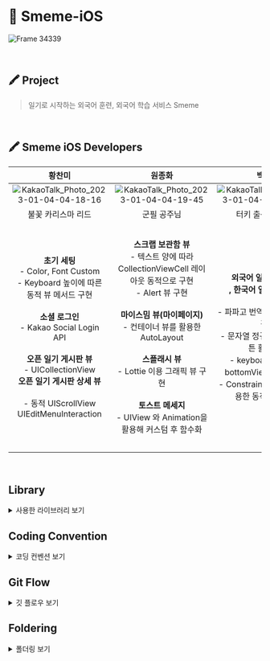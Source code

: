 # 🍎 Smeme-iOS

![Frame 34339](https://user-images.githubusercontent.com/114599559/212286884-40d1f3cc-24dd-4446-bb57-1d888d62796f.jpg)


<br>

## 🖍 Project
> 일기로 시작하는 외국어 훈련, 외국어 학습 서비스 Smeme

<br>

## 🖍 Smeme iOS Developers

|황찬미|원종화|백준|임주민|
|:------:|:---:|:---:|:-----:|
|![KakaoTalk_Photo_2023-01-04-04-18-16](https://user-images.githubusercontent.com/86944161/210426110-082abcde-f8f2-4d7a-b437-4c6c3fca9792.png)|![KakaoTalk_Photo_2023-01-04-04-19-45](https://user-images.githubusercontent.com/86944161/210426306-3bb00033-54f5-413f-84b9-a5728f274800.png)|![KakaoTalk_Photo_2023-01-04-23-17-04](https://user-images.githubusercontent.com/86944161/210574669-30a1eef6-a318-47f1-97c3-7ee8b693a010.png)|![KakaoTalk_Photo_2023-01-04-04-23-27](https://user-images.githubusercontent.com/86944161/210426983-4c04e865-4c25-41f0-9500-373e2b591c2a.png)|
|불꽃 카리스마 리드|군필 공주님|터키 출신 개발자|미성년자|
| **초기 세팅** <br> - Color, Font Custom <br> - Keyboard 높이에 따른 동적 뷰 메서드 구현 <br><br> **소셜 로그인** <br> - Kakao Social Login API <br><br> **오픈 일기 게시판 뷰** <br> - UICollectionView <br> **오픈 일기 게시판 상세 뷰** <br><br> - 동적 UIScrollView <br> UIEditMenuInteraction | **스크랩 보관함 뷰** <br> - 텍스트 양에 따라 CollectionViewCell 레이아웃 동적으로 구현 <br> - Alert 뷰 구현 <br><br> **마이스밈 뷰(마이페이지)** <br> - 컨테이너 뷰를 활용한 AutoLayout <br><br> **스플래시 뷰** <br> - Lottie 이용 그래픽 뷰 구현 <br><br> **토스트 메세지** <br> - UIView 와 Animation을 활용해 커스텀 후 함수화 | **외국어 일기 작성 뷰** <br> **, 한국어 일기 작성 뷰** <br><br> - 파파고 번역 Open API 연결 <br> - 문자열 정규식을 통한 버튼 활성화 <br> - keyboard 감지 시 bottomView 동적 구현 <br> - Constraint Layout을 적용한 동적 뷰 구현 | **회원가입 뷰** <br> - textField와 button을 포함한 커스텀 뷰 <br> - 스플래시 화면 진입 후, 토큰 활성화 유무에 따른 화면 분기 처리 <br><br> **내 일기 뷰(메인)** <br> - 날짜 표시 뷰 Custom <br> - UICollectionView <br><br> **내 일기 상세 뷰** <br> - ScrollView <br> - Floating Action Button <br> - ScrollView 내 contentView 동적 계산 함수화 <br><br> **디자인 시스템** <br> - RandomSubjectView |

<br>

## Library

<details>
<summary>사용한 라이브러리 보기</summary>
<div markdown="1">

`KakaoSDK` : 카카오 소셜로그인을 API를 사용할 수 있는 라이브러리   
→ 카카오 소셜로그인을 통해 얻은 토큰으로 유저 구분을 쉽게 하기 위해 사용   
   
`Lottie` : 최소한의 코드로 벡터 기반 애니메이션과 Art를 실시간으로 렌더링하는 라이브러리   
→ Lottie 파일을 프로젝트 내에서 쉽게 사용하기 위해 사용   
   
`snapkit` : autolayout을 코드로 쉽고 편리하게 구현할 수 있도록 도와주는 라이브러리   
→ 작성해야 하는 코드의 길이를 줄이고, 가독성을 높여 주기 위해 사용   
     
`then` : 클로저를 사용하여 직관적이고, 깔끔하게 인스턴스를 생성할 수 있도록 도와주는 라이브러리   
→ 인스턴스 생성 후, 속성 설정을 쉽게 하기 위해 사용   
   
`Moya` : URLSession을 추상화한 Alamofire를 다시 추상화해서, Network Layer를 템플릿화하여 재사용성을 높이고, 개발자는 request와 response에만 신경 쓰도록 도와주는 라이브러리   
→ 모듈화된 통신 코드로, 서버 통신을 깔끔하고 편리하게 하기 위해 사용     
   
`RxSwift` : 관찰 가능한 시퀀스를 사용하여 비동기식 및 이벤트 기반 프로그램을 구성하기 위한 라이브러리   
→ 쉽고 편리하게 비동기 이벤트 처리를 하기 위해 사용   
   
</div>
</details>

## Coding Convention

<details>
<summary>코딩 컨벤션 보기</summary>
<div markdown="1">

- `Default`
    - 기본적으로 Swift Style Guide를 따릅니다.
        - ex) lowCamelCase 따르기   
   
- `Naming`
    - 약어 사용을 지양합니다.
        - ex) MainTableViewCell, SettingCollectionViewCell
    - 기본 함수의 네이밍은 set_의 형태를 작성합니다.
        - ex) setLayout, setData
    - Action 함수의 네이밍은 ‘주어+동사+목적어’ 형태를 사용합니다.
        - ex) backButtonDidTap
   
- `MARK`
    - Snippet을 사용해 공통적인 MARK 주석을 작성하고, MARK 구문 다음 한 줄 띄어쓰기 공백을 추가합니다.
```swift
class ViewController: UIViewController {
    // MARK: - Property
    // MARK: - UI Property
    // MARK: - Life Cycle
    // MARK: - @objc
    // MARK: - Custom Method
}

// MARK: - UITableView Delegate
```
   
- `Extension`
    - 필요할 경우, 코드 하단에 작성합니다.
   
- `ETC`
    - 강제 언래핑을 지양합니다.

</div>
</details>

## Git Flow

<details>
<summary>깃 플로우 보기</summary>
<div markdown="1">

개인 로컬 저장소와 공개된 자신의 원격 저장소(중앙 원격 저장소를 `fork`한 것), 두 개의 저장소로 협업을 진행합니다.   
   
모든 코드 기여자가 중앙 저장소에 푸시하는 것이 아니라, 각자 자신의 원격 저장소에 푸시하고, 이 내용을 중앙 원격 저장소에 Pull Request 합니다.   
   
Pull Request는 `기능`별로 올리며, 나머지 `팀원의 한 명 이상의 승인`과 `코드리뷰`를 해야 머지가 가능합니다.   

</div>
</details>

## Foldering

<details>
<summary>폴더링 보기</summary>
<div markdown="1">

    - 🗂️ Resources

      - Protocol : 중복되는 코드들을 Protocol로 구현 후 관리
    
      - DesignSystem : Button, TextField 등의 UI Component를 관리하는 디자인 시스템
    
      - Extension : 기존의 클래스, 구조체, 열거형 타입에 새로운 기능 추가
    
      - Constant : Asset, Font, ViewController 등을 상수화
    
      - Support : Info.pilst, App Delegate, Scene Delegate와 같은 프로젝트 기본 파일
    
      - Color : 프로젝트에서 사용한 Color Asset
    
      - Font : 프로젝트에서 사용한 폰트 파일
    
      - Asset : 프로젝트에서 사용한 Image Asset
    
      - Storyboard : LaunchScreen
      
    - 🗂️ Sources
    
      - Network
    
          - Base : 네트워크 Base 파일
        
          - API : 네트워크 API 파일
        
          - Service : 네트워크 Service 파일
        
          - DataModel : Request, response 데이터 모델
        
      - Screen
    
          - 기본적으로 MVC 폴더 구조를 사용하지만, 특정 뷰는 MVVM 폴더를 사용합니다.

</div>
</details>
